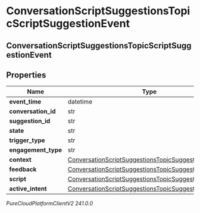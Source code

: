 # ConversationScriptSuggestionsTopicScriptSuggestionEvent

## ConversationScriptSuggestionsTopicScriptSuggestionEvent

## Properties

|Name | Type | Description | Notes|
|------------ | ------------- | ------------- | -------------|
| **event_time** | datetime |  | [optional] |
| **conversation_id** | str |  | [optional] |
| **suggestion_id** | str |  | [optional] |
| **state** | str |  | [optional] |
| **trigger_type** | str |  | [optional] |
| **engagement_type** | str |  | [optional] |
| **context** | [ConversationScriptSuggestionsTopicSuggestionContext](ConversationScriptSuggestionsTopicSuggestionContext) |  | [optional] |
| **feedback** | [ConversationScriptSuggestionsTopicSuggestionFeedback](ConversationScriptSuggestionsTopicSuggestionFeedback) |  | [optional] |
| **script** | [ConversationScriptSuggestionsTopicSuggestedScript](ConversationScriptSuggestionsTopicSuggestedScript) |  | [optional] |
| **active_intent** | [ConversationScriptSuggestionsTopicSuggestedIntent](ConversationScriptSuggestionsTopicSuggestedIntent) |  | [optional] |



_PureCloudPlatformClientV2 241.0.0_
